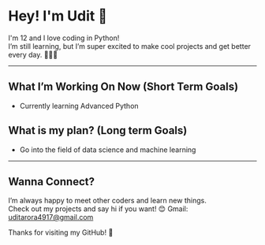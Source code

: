 # Hey! I'm Udit 👋

I'm 12 and I love coding in Python!  
I’m still learning, but I’m super excited to make cool projects and get better every day. 🐍👨‍🏫

---

## What I’m Working On Now (Short Term Goals)
- Currently learning Advanced Python

## What is my plan? (Long term Goals)
- Go into the field of data science and machine learning 

---

## Wanna Connect?
I’m always happy to meet other coders and learn new things.  
Check out my projects and say hi if you want! 😊
Gmail: uditarora4917@gmail.com

Thanks for visiting my GitHub! 🎉

